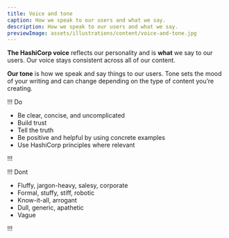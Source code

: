 ```yaml
---
title: Voice and tone
caption: How we speak to our users and what we say.
description: How we speak to our users and what we say.
previewImage: assets/illustrations/content/voice-and-tone.jpg
---
```


**The HashiCorp voice** reflects our personality and is **what** we say to our users. Our voice stays consistent across all of our content.

**Our tone** is how we speak and say things to our users. Tone sets the mood of your writing and can change depending on the type of content you’re creating.

!!! Do

- Be clear, concise, and uncomplicated
- Build trust
- Tell the truth
- Be positive and helpful by using concrete examples
- Use HashiCorp principles where relevant

!!!

!!! Dont

- Fluffy, jargon-heavy, salesy, corporate
- Formal, stuffy, stiff, robotic
- Know-it-all, arrogant
- Dull, generic, apathetic
- Vague

!!!